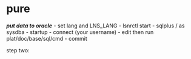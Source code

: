 # pure

***put data to oracle***
	- set lang and LNS_LANG
	- lsnrctl start
	- sqlplus / as sysdba
	- startup
	- connect (your username)
	- edit then run plat/doc/base/sql/cmd
	- commit

step two:
